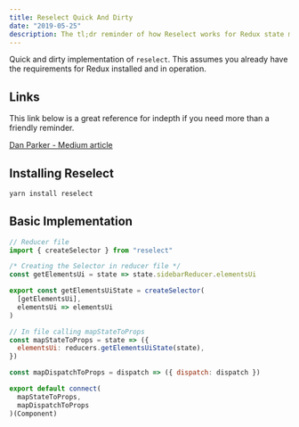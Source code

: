 ```yaml
---
title: Reselect Quick And Dirty
date: "2019-05-25"
description: The tl;dr reminder of how Reselect works for Redux state memoization.
---
```


Quick and dirty implementation of `reselect`. This assumes you already have the requirements for Redux installed and in operation.



## Links

This link below is a great reference for indepth if you need more than a friendly reminder.

[Dan Parker - Medium article](https://medium.com/@parkerdan/react-reselect-and-redux-b34017f8194c)



## Installing Reselect

```bash
yarn install reselect
```



## Basic Implementation

```javascript
// Reducer file
import { createSelector } from "reselect"

/* Creating the Selector in reducer file */
const getElementsUi = state => state.sidebarReducer.elementsUi

export const getElementsUiState = createSelector(
  [getElementsUi],
  elementsUi => elementsUi
)

// In file calling mapStateToProps
const mapStateToProps = state => ({
  elementsUi: reducers.getElementsUiState(state),
})

const mapDispatchToProps = dispatch => ({ dispatch: dispatch })

export default connect(
  mapStateToProps,
  mapDispatchToProps
)(Component)
```

